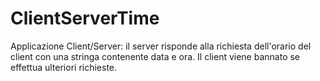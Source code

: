 # ClientServerTime
Applicazione Client/Server: il server risponde alla richiesta dell'orario del client con una stringa contenente data e ora. Il client viene bannato se effettua ulteriori richieste.
